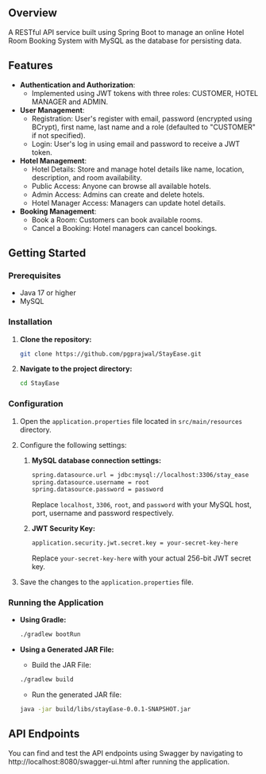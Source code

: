 ## Overview

A RESTful API service built using Spring Boot to manage an online Hotel Room Booking System with MySQL as the database for persisting data.

## Features

- **Authentication and Authorization**:
  - Implemented using JWT tokens with three roles: CUSTOMER, HOTEL MANAGER and ADMIN.
- **User Management**:
  - Registration: User's register with email, password (encrypted using BCrypt), first name, last name and a role (defaulted to "CUSTOMER" if not specified).
  - Login: User's log in using email and password to receive a JWT token.
- **Hotel Management**:
  - Hotel Details: Store and manage hotel details like name, location, description, and room availability.
  - Public Access: Anyone can browse all available hotels.
  - Admin Access: Admins can create and delete hotels.
  - Hotel Manager Access: Managers can update hotel details.
- **Booking Management**:
  - Book a Room: Customers can book available rooms.
  - Cancel a Booking: Hotel managers can cancel bookings.

## Getting Started

### Prerequisites

- Java 17 or higher
- MySQL

### Installation

1. **Clone the repository:**

    ```bash
    git clone https://github.com/pgprajwal/StayEase.git
    ```

2. **Navigate to the project directory:**

    ```bash
    cd StayEase
    ```
    
### Configuration

1. Open the `application.properties` file located in `src/main/resources` directory.

2. Configure the following settings:
   1. **MySQL database connection settings:**

      ```bash
      spring.datasource.url = jdbc:mysql://localhost:3306/stay_ease
      spring.datasource.username = root
      spring.datasource.password = password
      ```
      Replace `localhost`, `3306`, `root`, and `password` with your MySQL host, port, username and password respectively.
   
   2. **JWT Security Key:**
      
      ```bash
      application.security.jwt.secret.key = your-secret-key-here
      ```

      Replace `your-secret-key-here` with your actual 256-bit JWT secret key.
      
  
3. Save the changes to the `application.properties` file.

### Running the Application

* **Using Gradle:**

    ```bash
    ./gradlew bootRun
    ```
* **Using a Generated JAR File:**

  - Build the JAR File: 

  ```bash
  ./gradlew build
  ```
  
  - Run the generated JAR file:

  ```bash
  java -jar build/libs/stayEase-0.0.1-SNAPSHOT.jar
  ```

## API Endpoints

You can find and test the API endpoints using Swagger by navigating to http://localhost:8080/swagger-ui.html after running the application.
